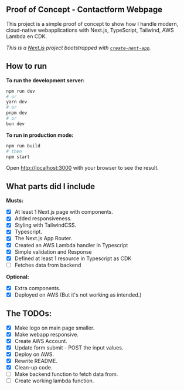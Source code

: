 ## Proof of Concept - Contactform Webpage

This project is a simple proof of concept to show how I handle modern, cloud-native webapplications with Next.js, TypeScript, Tailwind, AWS Lambda en CDK.

_This is a [Next.js](https://nextjs.org) project bootstrapped with [`create-next-app`](https://nextjs.org/docs/app/api-reference/cli/create-next-app)._

## How to run

**To run the development server:**

```bash
npm run dev
# or
yarn dev
# or
pnpm dev
# or
bun dev
```

**To run in production mode:**

```bash
npm run build
# then
npm start
```

Open [http://localhost:3000](http://localhost:3000) with your browser to see the result.

## What parts did I include

**Musts:**

- [x] At least 1 Next.js page with components.
- [x] Added responsiveness.
- [x] Styling with TailwindCSS.
- [x] Typescript.
- [x] The Next.js App Router.
- [x] Created an AWS Lambda handler in Typescript
- [x] Simple validation and Response
- [x] Defined at least 1 resource in Typescript as CDK
- [ ] Fetches data from backend

**Optional:**

- [x] Extra components.
- [x] Deployed on AWS (But it's not working as intended.)

## The TODOs:

- [x] Make logo on main page smaller.
- [x] Make webapp responsive.
- [x] Create AWS Account.
- [x] Update form submit - POST the input values.
- [x] Deploy on AWS.
- [x] Rewrite README.
- [x] Clean-up code.
- [ ] Make backend function to fetch data from.
- [ ] Create working lambda function.
